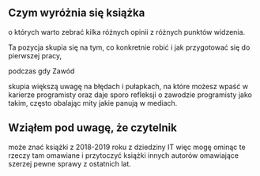 ## Czym wyróżnia się książka

o których warto zebrać kilka różnych opinii z różnych punktów widzenia.
 
 Ta pozycja skupia się na tym, co konkretnie robić i jak przygotować się do pierwszej pracy, 
 
 podczas gdy 
 Zawód 
 
 skupia większą uwagę na błędach i pułapkach, na
  które możesz wpaść w karierze programisty oraz daje sporo refleksji o zawodzie programisty
   jako takim, często obalając mity jakie panują w mediach.
   
   
   
## Wziąłem pod uwagę, że czytelnik
 może znać książki z 2018-2019 roku z dziedziny IT
więc mogę ominąc te rzeczy tam omawiane i przytoczyć książki innych  autorów omawiające szerzej pewne sprawy
z ostatnich lat. 



